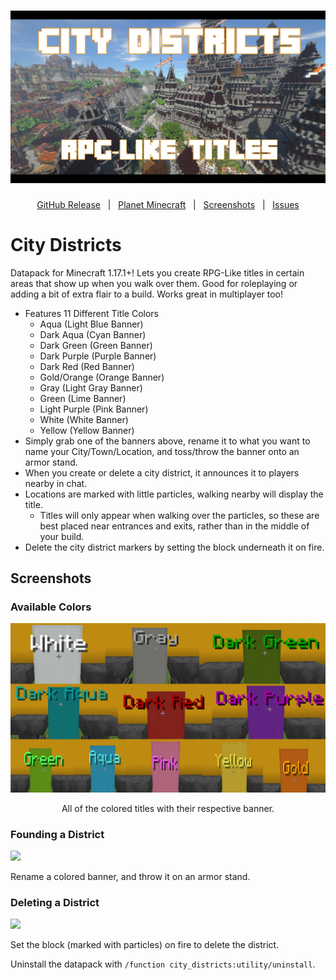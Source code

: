<h1 id="topBanner"align="center">
  <img src=".github\resources\CityDistrictsBanner.png" alt="CityDistricts Banner" />
</h1>

<div align="center">

[GitHub Release][release]&nbsp;&nbsp;&nbsp;|&nbsp;&nbsp;&nbsp;[Planet Minecraft][planetminecraft]&nbsp;&nbsp;&nbsp;|&nbsp;&nbsp;&nbsp;[Screenshots](#screenshots)&nbsp;&nbsp;&nbsp;|&nbsp;&nbsp;&nbsp;[Issues][issues]

</div>
<h1>City Districts</h1>
Datapack for Minecraft 1.17.1+! Lets you create RPG-Like titles in certain areas that show up when you walk over them. Good for roleplaying or adding a bit of extra flair to a build. Works great in multiplayer too!<br>

- Features 11 Different Title Colors
  - Aqua (Light Blue Banner)
  - Dark Aqua (Cyan Banner)
  - Dark Green (Green Banner)
  - Dark Purple (Purple Banner)
  - Dark Red (Red Banner)
  - Gold/Orange (Orange Banner)
  - Gray (Light Gray Banner)
  - Green (Lime Banner)
  - Light Purple (Pink Banner)
  - White (White Banner)
  - Yellow (Yellow Banner)
- Simply grab one of the banners above, rename it to what you want to name your City/Town/Location, and toss/throw the banner onto an armor stand.
- When you create or delete a city district, it announces it to players nearby in chat.
- Locations are marked with little particles, walking nearby will display the title.
  - Titles will only appear when walking over the particles, so these are best placed near entrances and exits, rather than in the middle of your build.
- Delete the city district markers by setting the block underneath it on fire.

<h2 id="screenshots">Screenshots</h2>

<h3>Available Colors</h3>
<img src=".github\resources\Colors.png">
<p align="center">All of the colored titles with their respective banner.</p>

<h3>Founding a District</h3>
<img src=".github\resources\found.gif">
<p>Rename a colored banner, and throw it on an armor stand.</p>

<h3>Deleting a District</h3>
<img src=".github\resources\discontinue.gif">
<p>Set the block (marked with particles) on fire to delete the district.</p>

<p>Uninstall the datapack with <code>/function city_districts:utility/uninstall</code>.</p>

[release]:https://github.com/maxheyn/city_districts/releases/latest "Latest Release (external link)"
[issues]:https://github.com/maxheyn/city_districts/issues "Issues (external link)"
[planetminecraft]: https://www.planetminecraft.com/data-pack/city-districts-rpg-like-titles/ "Planet Minecraft Webpage (external link)"
